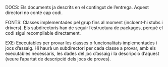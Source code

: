 
DOCS:
Els documents ja descrits en el contingut de l’entrega. Aquest directori no
conté cap codi.


FONTS: 
Classes implementades pel grup fins al moment (incloent-hi stubs i
drivers). Els subdirectoris han de seguir l’estructura de packages, perquè el codi
sigui recompilable directament.


EXE:
Executables per provar les classes o funcionalitats implementades i jocs
d’assaig. Hi haurà un subdirectori per cada classe a provar, amb els executables
necessaris, les dades del joc d’assaig i la descripció d’aquest (veure l’apartat de
descripció dels jocs de proves).
